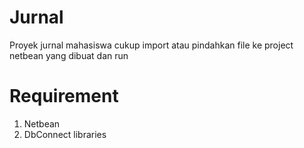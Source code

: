 # Jurnal
Proyek jurnal mahasiswa
cukup import atau pindahkan file ke project netbean yang dibuat dan run
# Requirement
1. Netbean
2. DbConnect libraries
